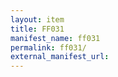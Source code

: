 ```yaml
---
layout: item
title: FF031
manifest_name: ff031
permalink: ff031/
external_manifest_url: 
---
```

<!-- Add an essay or interpretive material below this line,
using HTML or markdown.  Do not modify this file above this line -->
